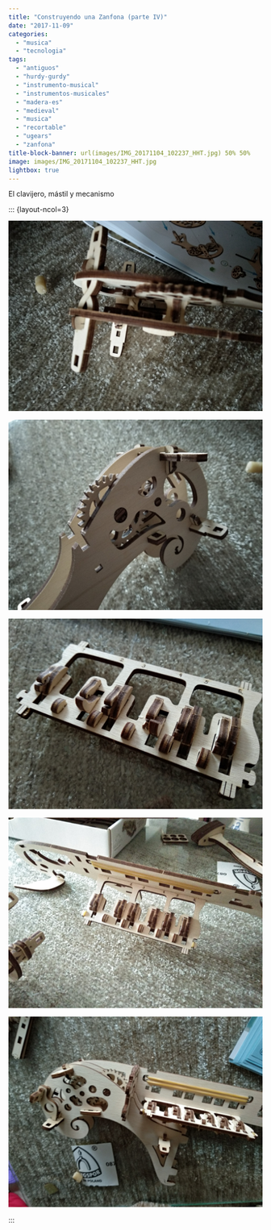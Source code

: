 ```yaml
---
title: "Construyendo una Zanfona (parte IV)"
date: "2017-11-09"
categories: 
  - "musica"
  - "tecnologia"
tags: 
  - "antiguos"
  - "hurdy-gurdy"
  - "instrumento-musical"
  - "instrumentos-musicales"
  - "madera-es"
  - "medieval"
  - "musica"
  - "recortable"
  - "ugears"
  - "zanfona"
title-block-banner: url(images/IMG_20171104_102237_HHT.jpg) 50% 50% 
image: images/IMG_20171104_102237_HHT.jpg
lightbox: true
---
```


El clavijero, mástil y mecanismo

::: {layout-ncol=3}

![](images/IMG_20171104_095324_HHT.jpg) 

![](images/IMG_20171104_095350_HHT.jpg) 

![](images/IMG_20171104_100858_HHT.jpg) 

![](images/IMG_20171104_101920_HHT.jpg) 

![](images/IMG_20171104_102237_HHT.jpg) 


:::
